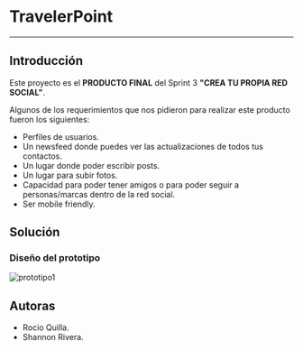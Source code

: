 # TravelerPoint
------

## Introducción

Este proyecto es el **PRODUCTO FINAL** del Sprint 3 **"CREA TU PROPIA RED SOCIAL"**.

Algunos de los requerimientos que nos pidieron para realizar este producto fueron los siguientes:

  + Perfiles de usuarios.
  + Un newsfeed donde puedes ver las actualizaciones de todos tus contactos.
  + Un lugar donde poder escribir posts.
  + Un lugar para subir fotos.
  + Capacidad para poder tener amigos o para poder seguir a personas/marcas dentro de la red social.
  + Ser mobile friendly.

## Solución

### **Diseño del prototipo**



![prototipo1](assets/login.PNG)

## Autoras

  + Rocio Quilla. 
  + Shannon Rivera. 


